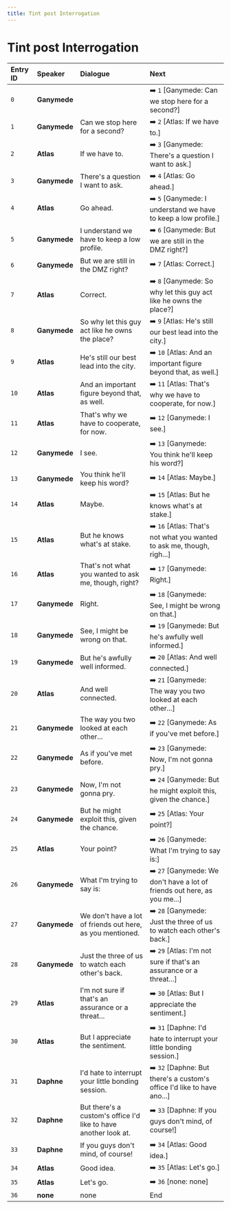 ```yaml
---
title: Tint post Interrogation
---
```


# Tint post Interrogation


| Entry ID | Speaker | Dialogue | Next |
| :------- | :------ | :------- | :------------ |
| `0` | **Ganymede** |  | ➡️ `1` \[Ganymede: Can we stop here for a second?\] |
| `1` | **Ganymede** | Can we stop here for a second? | ➡️ `2` \[Atlas: If we have to\.\] |
| `2` | **Atlas** | If we have to\. | ➡️ `3` \[Ganymede: There's a question I want to ask\.\] |
| `3` | **Ganymede** | There's a question I want to ask\. | ➡️ `4` \[Atlas: Go ahead\.\] |
| `4` | **Atlas** | Go ahead\. | ➡️ `5` \[Ganymede: I understand we have to keep a low profile\.\] |
| `5` | **Ganymede** | I understand we have to keep a low profile\. | ➡️ `6` \[Ganymede: But we are still in the DMZ right?\] |
| `6` | **Ganymede** | But we are still in the DMZ right? | ➡️ `7` \[Atlas: Correct\.\] |
| `7` | **Atlas** | Correct\. | ➡️ `8` \[Ganymede: So why let this guy act like he owns the place?\] |
| `8` | **Ganymede** | So why let this guy act like he owns the place? | ➡️ `9` \[Atlas: He's still our best lead into the city\.\] |
| `9` | **Atlas** | He's still our best lead into the city\. | ➡️ `10` \[Atlas: And an important figure beyond that, as well\.\] |
| `10` | **Atlas** | And an important figure beyond that, as well\. | ➡️ `11` \[Atlas: That's why we have to cooperate, for now\.\] |
| `11` | **Atlas** | That's why we have to cooperate, for now\. | ➡️ `12` \[Ganymede: I see\.\] |
| `12` | **Ganymede** | I see\. | ➡️ `13` \[Ganymede: You think he'll keep his word?\] |
| `13` | **Ganymede** | You think he'll keep his word? | ➡️ `14` \[Atlas: Maybe\.\] |
| `14` | **Atlas** | Maybe\. | ➡️ `15` \[Atlas: But he knows what's at stake\.\] |
| `15` | **Atlas** | But he knows what's at stake\. | ➡️ `16` \[Atlas: That's not what you wanted to ask me, though, righ\.\.\.\] |
| `16` | **Atlas** | That's not what you wanted to ask me, though, right? | ➡️ `17` \[Ganymede: Right\.\] |
| `17` | **Ganymede** | Right\. | ➡️ `18` \[Ganymede: See, I might be wrong on that\.\] |
| `18` | **Ganymede** | See, I might be wrong on that\. | ➡️ `19` \[Ganymede: But he's awfully well informed\.\] |
| `19` | **Ganymede** | But he's awfully well informed\. | ➡️ `20` \[Atlas: And well connected\.\] |
| `20` | **Atlas** | And well connected\. | ➡️ `21` \[Ganymede: The way you two looked at each other\.\.\.\] |
| `21` | **Ganymede** | The way you two looked at each other\.\.\. | ➡️ `22` \[Ganymede: As if you've met before\.\] |
| `22` | **Ganymede** | As if you've met before\. | ➡️ `23` \[Ganymede: Now, I'm not gonna pry\.\] |
| `23` | **Ganymede** | Now, I'm not gonna pry\. | ➡️ `24` \[Ganymede: But he might exploit this, given the chance\.\] |
| `24` | **Ganymede** | But he might exploit this, given the chance\. | ➡️ `25` \[Atlas: Your point?\] |
| `25` | **Atlas** | Your point? | ➡️ `26` \[Ganymede: What I'm trying to say is:\] |
| `26` | **Ganymede** | What I'm trying to say is: | ➡️ `27` \[Ganymede: We don't have a lot of friends out here, as you me\.\.\.\] |
| `27` | **Ganymede** | We don't have a lot of friends out here, as you mentioned\. | ➡️ `28` \[Ganymede: Just the three of us to watch each other's back\.\] |
| `28` | **Ganymede** | Just the three of us to watch each other's back\. | ➡️ `29` \[Atlas: I'm not sure if that's an assurance or a threat\.\.\.\] |
| `29` | **Atlas** | I'm not sure if that's an assurance or a threat\.\.\. | ➡️ `30` \[Atlas: But I appreciate the sentiment\.\] |
| `30` | **Atlas** | But I appreciate the sentiment\. | ➡️ `31` \[Daphne: I'd hate to interrupt your little bonding session\.\] |
| `31` | **Daphne** | I'd hate to interrupt your little bonding session\. | ➡️ `32` \[Daphne: But there's a custom's office I'd like to have ano\.\.\.\] |
| `32` | **Daphne** | But there's a custom's office I'd like to have another look at\. | ➡️ `33` \[Daphne: If you guys don't mind, of course\!\] |
| `33` | **Daphne** | If you guys don't mind, of course\! | ➡️ `34` \[Atlas: Good idea\.\] |
| `34` | **Atlas** | Good idea\. | ➡️ `35` \[Atlas: Let's go\.\] |
| `35` | **Atlas** | Let's go\. | ➡️ `36` \[none: none\] |
| `36` | **none** | none | End |
